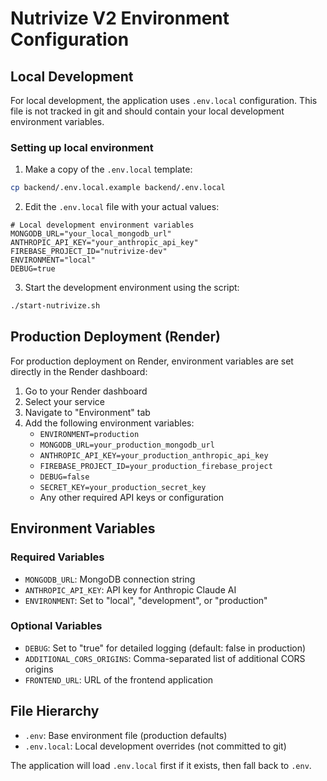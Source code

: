 # Nutrivize V2 Environment Configuration

## Local Development

For local development, the application uses `.env.local` configuration. This file is not tracked in git and should contain your local development environment variables.

### Setting up local environment

1. Make a copy of the `.env.local` template:
```bash
cp backend/.env.local.example backend/.env.local
```

2. Edit the `.env.local` file with your actual values:
```properties
# Local development environment variables
MONGODB_URL="your_local_mongodb_url"
ANTHROPIC_API_KEY="your_anthropic_api_key"
FIREBASE_PROJECT_ID="nutrivize-dev"
ENVIRONMENT="local"
DEBUG=true
```

3. Start the development environment using the script:
```bash
./start-nutrivize.sh
```

## Production Deployment (Render)

For production deployment on Render, environment variables are set directly in the Render dashboard:

1. Go to your Render dashboard
2. Select your service
3. Navigate to "Environment" tab
4. Add the following environment variables:
   - `ENVIRONMENT=production`
   - `MONGODB_URL=your_production_mongodb_url`
   - `ANTHROPIC_API_KEY=your_production_anthropic_api_key`
   - `FIREBASE_PROJECT_ID=your_production_firebase_project`
   - `DEBUG=false`
   - `SECRET_KEY=your_production_secret_key`
   - Any other required API keys or configuration

## Environment Variables

### Required Variables
- `MONGODB_URL`: MongoDB connection string
- `ANTHROPIC_API_KEY`: API key for Anthropic Claude AI
- `ENVIRONMENT`: Set to "local", "development", or "production"

### Optional Variables
- `DEBUG`: Set to "true" for detailed logging (default: false in production)
- `ADDITIONAL_CORS_ORIGINS`: Comma-separated list of additional CORS origins
- `FRONTEND_URL`: URL of the frontend application

## File Hierarchy

- `.env`: Base environment file (production defaults)
- `.env.local`: Local development overrides (not committed to git)

The application will load `.env.local` first if it exists, then fall back to `.env`.
